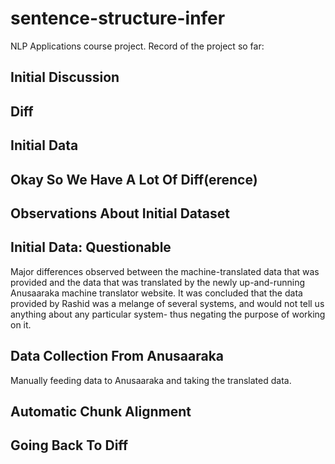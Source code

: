 # sentence-structure-infer

NLP Applications course project. Record of the project so far:

## Initial Discussion

## Diff

## Initial Data

## Okay So We Have A Lot Of Diff(erence)

## Observations About Initial Dataset

## Initial Data: Questionable

Major differences observed between the machine-translated data that was provided and the data that was translated by the newly up-and-running Anusaaraka machine translator website. It was concluded that the data provided by Rashid was a melange of several systems, and would not tell us anything about any particular system- thus negating the purpose of working on it.

## Data Collection From Anusaaraka

Manually feeding data to Anusaaraka and taking the translated data.

## Automatic Chunk Alignment

## Going Back To Diff


